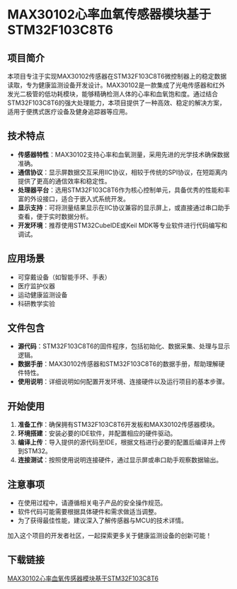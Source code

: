 # MAX30102心率血氧传感器模块基于STM32F103C8T6

## 项目简介

本项目专注于实现MAX30102传感器在STM32F103C8T6微控制器上的稳定数据读取，专为健康监测设备开发设计。MAX30102是一款集成了光电传感器和红外发光二极管的低功耗模块，能够精确检测人体的心率和血氧饱和度。通过结合STM32F103C8T6的强大处理能力，本项目提供了一种高效、稳定的解决方案，适用于便携式医疗设备及健身追踪器等应用。

## 技术特点

- **传感器特性**：MAX30102支持心率和血氧测量，采用先进的光学技术确保数据准确。
- **通信协议**：显示屏数据交互采用IIC协议，相较于传统的SPI协议，在短距离内提供了更高的通信效率和稳定性。
- **处理器平台**：选用STM32F103C8T6作为核心控制单元，具备优秀的性能和丰富的外设接口，适合于嵌入式系统开发。
- **显示支持**：可将测量结果显示在IIC协议兼容的显示屏上，或直接通过串口助手查看，便于实时数据分析。
- **开发环境**：推荐使用STM32CubeIDE或Keil MDK等专业软件进行代码编写和调试。

## 应用场景

- 可穿戴设备（如智能手环、手表）
- 医疗监护仪器
- 运动健康监测设备
- 科研教学实验

## 文件包含

- **源代码**：STM32F103C8T6的固件程序，包括初始化、数据采集、处理与显示逻辑。
- **数据手册**：MAX30102传感器和STM32F103C8T6的数据手册，帮助理解硬件特性。
- **使用说明**：详细说明如何配置开发环境、连接硬件以及运行项目的基本步骤。

## 开始使用

1. **准备工作**：确保拥有STM32F103C8T6开发板和MAX30102传感器模块。
2. **环境搭建**：安装必要的IDE软件，并配置相应的硬件驱动。
3. **编译上传**：导入提供的源代码至IDE，根据文档进行必要的配置后编译并上传到STM32。
4. **连接测试**：按照使用说明连接硬件，通过显示屏或串口助手观察数据输出。

## 注意事项

- 在使用过程中，请遵循相关电子产品的安全操作规范。
- 软件代码可能需要根据具体硬件和需求做适当调整。
- 为了获得最佳性能，建议深入了解传感器与MCU的技术详情。

加入这个项目的开发者社区，一起探索更多关于健康监测设备的创新可能！

## 下载链接

[MAX30102心率血氧传感器模块基于STM32F103C8T6](https://pan.quark.cn/s/b668df9f87a5)
